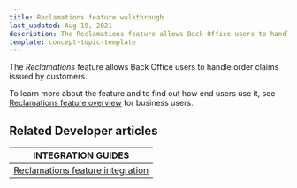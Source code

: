 ```yaml
---
title: Reclamations feature walkthrough
last_updated: Aug 19, 2021
description: The Reclamations feature allows Back Office users to handle order claims issued by customers
template: concept-topic-template
---
```


The _Reclamations_ feature allows Back Office users to handle order claims issued by customers.


To learn more about the feature and to find out how end users use it, see [Reclamations feature overview](/docs/scos/user/features/{{page.version}}/reclamations-feature-overview.html) for business users.


## Related Developer articles

|INTEGRATION GUIDES  |
|---------|
|[Reclamations feature integration](/docs/scos/dev/feature-integration-guides/{{page.version}}/reclamations-feature-integration.html)|
